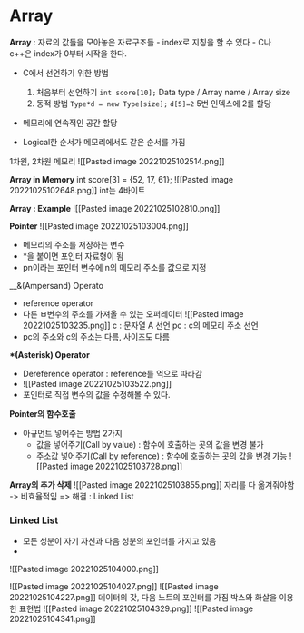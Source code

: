 # Array
__Array__ : 자료의 값들을 모아놓은 자료구조들
	- index로 지칭을 할 수 있다
	- C나 c++은 index가 0부터 시작을 한다.

- C에서 선언하기 위한 방법
	1. 처음부터 선언하기
		`int score[10];`
		Data type / Array name / Array size
	2. 동적 방법
		`Type*d = new Type[size];`
		`d[5]=2` 5번 인덱스에 2를 할당



- 메모리에 연속적인 공간 할당
- Logical한 순서가 메모리에서도 같은 순서를 가짐

1차원, 2차원 메모리
![[Pasted image 20221025102514.png]]

__Array in Memory__
int score[3] = {52, 17, 61};
![[Pasted image 20221025102648.png]]
int는 4바이트

__Array : Example__
![[Pasted image 20221025102810.png]]

__Pointer__
![[Pasted image 20221025103004.png]]
- 메모리의 주소를 저장하는 변수
- \*을 붙이면 포인터 자료형이 됨
- pn이라는 포인터 변수에 n의 메모리 주소를 값으로 지정

__&(Ampersand) Operato
- reference operator
- 다른 ㅂ변수의 주소를 가져올 수 있는 오퍼레이터
![[Pasted image 20221025103235.png]]
c : 문자열 A 선언
pc : c의 메모리 주소 선언
- pc의 주소와 c의 주소는 다름, 사이즈도 다름


__\*(Asterisk) Operator__
- Dereference operator : reference를 역으로 따라감
- ![[Pasted image 20221025103522.png]]
- 포인터로 직접 변수의 값을 수정해볼 수 있다.

__Pointer의 함수호출__
- 아규먼트 넣어주는 방법 2가지
	- 값을 넣어주기(Call by value) : 함수에 호출하는 곳의 값을 변경 불가
	- 주소값 넣어주기(Call by reference) : 함수에 호출하는 곳의 값을 변경 가능
![[Pasted image 20221025103728.png]]

__Array의 추가 삭제__
![[Pasted image 20221025103855.png]]
자리를 다 옮겨줘야함 -> 비효율적임
=> 해결 : Linked List

### Linked List
- 모든 성분이 자기 자신과 다음 성분의 포인터를 가지고 있음
- 
![[Pasted image 20221025104000.png]]

![[Pasted image 20221025104027.png]]
![[Pasted image 20221025104227.png]]
데이터의 갓, 다음 노트의 포인터를 가짐
박스와 화살을 이용한 표현법
![[Pasted image 20221025104329.png]]
![[Pasted image 20221025104341.png]]


